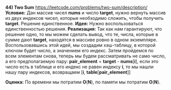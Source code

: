 **44) Two Sum**
https://leetcode.com/problems/two-sum/description/
**Условие:**
Дан массив чисел **nums** и число **target**, нужно вернуть массив из двух индексов чисел, которые необходимо сложить, чтобы получить **target**. Решение единственное.
**Идея:**
Нужно воспользоваться единственностью решения.
**Реализация:**
    Так как нам гарантируют, что решение одно, то мы можем сделать вывод, что те, числа, которые в сумме дают **target**, находятся в массиве ровно в одном экземпляре. Воспользовавшись этой идей, мы создадим хэш-таблицу, в которой ключом будет число, а значением его индекс.
    Затем пройдемся по всем элементам снова, теперь мы будем рассматривать не само число, а его предполагаемую пару: **pair_element** = **target** - **nums**[**i**], если это число есть в таблице и его индекс не равен индексу **i**, то мы нашли нашу пару индексов, возвращаем [**i**, **table**[**pair_element**]]

**Оценка:**
    По времени мы потратим **O**(**N**), по памяти мы потратим **O**(**N**).
